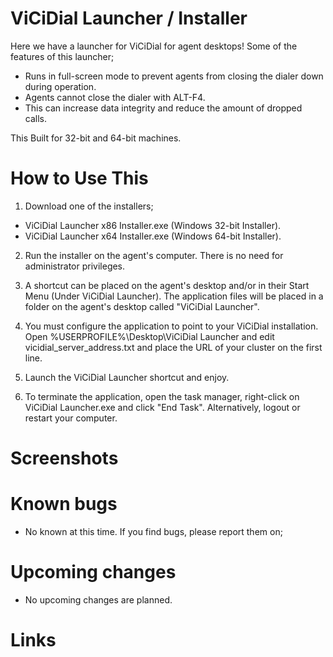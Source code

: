 # ViCiDial Launcher / Installer
Here we have a launcher for ViCiDial for agent desktops! Some of the features of this launcher;

- Runs in full-screen mode to prevent agents from closing the dialer down during operation.
- Agents cannot close the dialer with ALT-F4.
- This can increase data integrity and reduce the amount of dropped calls.

This Built for 32-bit and 64-bit machines.

# How to Use This
1) Download one of the installers;

- ViCiDial Launcher x86 Installer.exe (Windows 32-bit Installer).
- ViCiDial Launcher x64 Installer.exe (Windows 64-bit Installer).

2) Run the installer on the agent's computer. There is no need for administrator privileges.

3) A shortcut can be placed on the agent's desktop and/or in their Start Menu (Under ViCiDial Launcher). The application files will be placed in a folder on the agent's desktop called "ViCiDial Launcher".

4) You must configure the application to point to your ViCiDial installation. Open %USERPROFILE%\Desktop\ViCiDial Launcher and edit vicidial_server_address.txt and place the URL of your cluster on the first line.

5) Launch the ViCiDial Launcher shortcut and enjoy.

6) To terminate the application, open the task manager, right-click on ViCiDial Launcher.exe and click "End Task". Alternatively, logout or restart your computer.

# Screenshots

# Known bugs
- No known at this time. If you find bugs, please report them on;

# Upcoming changes
- No upcoming changes are planned.

# Links
